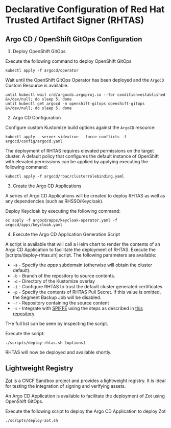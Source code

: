 # Declarative Configuration of Red Hat Trusted Artifact Signer (RHTAS)

## Argo CD / OpenShift GitOps Configuration


1. Deploy OpenShift GitOps

Execute the following command to deploy OpenShift GitOps

```shell
kubectl apply -f argocd/operator
```

Wait until the OpenShift GitOps Operator has been deployed and the `ArgoCD` Custom Resource is available.

```shell
until kubectl wait crd/argocds.argoproj.io --for condition=established &>/dev/null; do sleep 5; done
until kubectl get argocd -n openshift-gitops openshift-gitops &>/dev/null; do sleep 5; done
```

2. Argo CD Configuration

Configure custom Kustomize build options against the `ArgoCD` resource:

```shell
kubectl apply --server-side=true --force-conflicts -f argocd/config/argocd.yaml
```

The deployment of RHTAS requires elevated permissions on the target cluster. A default policy that configures the default instance of OpenShift with elevated permissions can be applied by applying executing the following command:

```shell
kubectl apply -f argocd/rbac/clusterrolebinding.yaml
```

3. Create the Argo CD Applications

A series of Argo CD Applications will be created to deploy RHTAS as well as any dependencies (such as RHSSO/Keycloak).

Deploy Keycloak by executing the following command:

```shell
oc apply -f argocd/apps/keycloak-operator.yaml -f argocd/apps/keycloak.yaml
```

4. Execute the Argo CD Application Generation Script

A script is available that will call a Helm chart to render the contents of an Argo CD Application to facilitate the deployment of RHTAS. Execute the [scripts/deploy-rhtas.sh] script. The following parameters are available:

* `-a` - Specify the _apps_ subdomain (otherwise will obtain the cluster default).
* `-b` - Branch of the repository to source contents.
* `-d` - Directory of the Kustomize overlay
* `-i` - Configure RHTAS to trust the default cluster generated certificates
* `-p` - Specify the contents of RHTAS Pull Secret. If this value is omitted, the Segment Backup Job will be disabled.
* `-r` - Repository containing the source content
* `-s` - Integrate with [SPIFFE](https://spiffe.io) using the steps as described in [this repository](https://github.com/sabre1041/spiffe-openshift).

THe full list can be seen by inspecting the script.

Execute the script:

```shell
./scripts/deploy-rhtas.sh [options]
```

RHTAS will now be deployed and available shortly.

## Lightweight Registry

[Zot](https://zotregistry.io) is a CNCF Sandbox project and provides a lightweight registry. It is ideal for testing the integration of signing and verifying assets.

An Argo CD Application is available to facilitate the deployment of Zot using OpenShift GitOps.

Execute the following script to deploy the Argo CD Application to deploy Zot

```shell
./scripts/deploy-zot.sh
```
